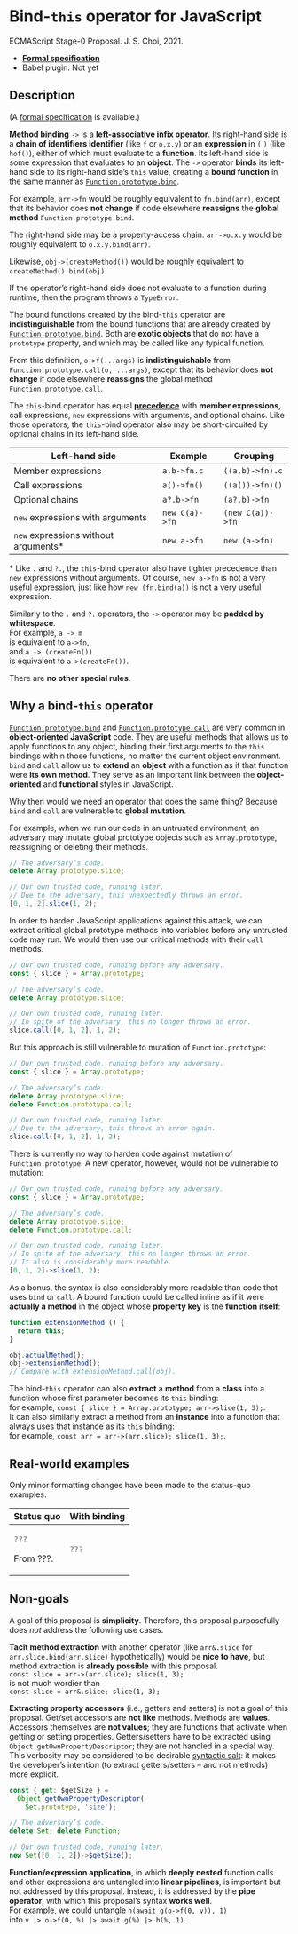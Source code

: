 # Bind-`this` operator for JavaScript
ECMAScript Stage-0 Proposal. J. S. Choi, 2021.

* **[Formal specification][]**
* Babel plugin: Not yet

[formal specification]: http://jschoi.org/21/es-bind-operator/

## Description
(A [formal specification][] is available.)

**Method binding** `->` is a **left-associative infix operator**.
Its right-hand side is a **chain of identifiers identifier** (like `f` or `o.x.y`)
or an **expression** in `(` `)` (like `hof()`),
either of which must evaluate to a **function**.
Its left-hand side is some expression that evaluates to an **object**.
The `->` operator **binds** its left-hand side
to its right-hand side’s `this` value,
creating a **bound function** in the same manner
as [`Function.prototype.bind`][bind].

For example, `arr->fn` would be roughly
equivalent to `fn.bind(arr)`,
except that its behavior does **not change**
if code elsewhere **reassigns** the **global method** `Function.prototype.bind`.

The right-hand side may be a property-access chain.
`arr->o.x.y` would be roughly
equivalent to `o.x.y.bind(arr)`.

Likewise, `obj->(createMethod())` would be roughly
equivalent to `createMethod().bind(obj)`.

If the operator’s right-hand side does not evaluate to a function during runtime,
then the program throws a `TypeError`.

The bound functions created by the bind-`this` operator
are **indistinguishable** from the bound functions
that are already created by [`Function.prototype.bind`][bind].
Both are **exotic objects** that do not have a `prototype` property,
and which may be called like any typical function.

From this definition, `o->f(...args)`
is **indistinguishable** from `Function.prototype.call(o, ...args)`,
except that its behavior does **not change**
if code elsewhere **reassigns** the global method `Function.prototype.call`.

The `this`-bind operator has equal **[precedence][]** with
**member expressions**, call expressions, `new` expressions with arguments,
and optional chains.
Like those operators, the `this`-bind operator also may be short-circuited
by optional chains in its left-hand side.

[precedence]: https://developer.mozilla.org/en-US/docs/Web/JavaScript/Reference/Operators/Operator_Precedence

| Left-hand side                     | Example      | Grouping
| ---------------------------------- | ------------ | --------------
| Member expressions                 |`a.b->fn.c`   |`((a.b)->fn).c`
| Call expressions                   |`a()->fn()`   |`((a())->fn)()`
| Optional chains                    |`a?.b->fn`    |`(a?.b)->fn`
|`new` expressions with arguments    |`new C(a)->fn`|`(new C(a))->fn`
|`new` expressions without arguments*|`new a->fn`   |`new (a->fn)`

\* Like `.` and `?.`, the `this`-bind operator also have tighter precedence
than `new` expressions without arguments.
Of course, `new a->fn` is not a very useful expression,
just like how `new (fn.bind(a))` is not a very useful expression.

Similarly to the `.` and `?.` operators,
the `->` operator may be **padded by whitespace**.\
For example, `a -> m`\
is equivalent to `a->fn`,\
and `a -> (createFn())`\
is equivalent to `a->(createFn())`.

There are **no other special rules**.

## Why a bind-`this` operator
[`Function.prototype.bind`][call] and [`Function.prototype.call`][bind]
are very common in **object-oriented JavaScript** code.
They are useful methods that allows us to apply functions to any object,
binding their first arguments to the `this` bindings within those functions,
no matter the current object environment.
`bind` and `call` allow us to **extend** an **object** with a function
as if that function were **its own method**.
They serve as an important link between
the **object-oriented** and **functional** styles in JavaScript.

[bind]: https://developer.mozilla.org/en-US/docs/Web/JavaScript/Reference/Global_Objects/Function/bind
[call]: https://developer.mozilla.org/en-US/docs/Web/JavaScript/Reference/Global_Objects/Function/call

Why then would we need an operator that does the same thing?
Because `bind` and `call` are vulnerable to **global mutation**.

For example, when we run our code in an untrusted environment,
an adversary may mutate global prototype objects
such as `Array.prototype`,
reassigning or deleting their methods.

```js
// The adversary’s code.
delete Array.prototype.slice;

// Our own trusted code, running later.
// Due to the adversary, this unexpectedly throws an error.
[0, 1, 2].slice(1, 2);
```

In order to harden JavaScript applications against this attack,
we can extract critical global prototype methods into variables
before any untrusted code may run.
We would then use our critical methods with their `call` methods.

```js
// Our own trusted code, running before any adversary.
const { slice } = Array.prototype;

// The adversary’s code.
delete Array.prototype.slice;

// Our own trusted code, running later.
// In spite of the adversary, this no longer throws an error.
slice.call([0, 1, 2], 1, 2);
```

But this approach is still vulnerable to mutation of `Function.prototype`:

```js
// Our own trusted code, running before any adversary.
const { slice } = Array.prototype;

// The adversary’s code.
delete Array.prototype.slice;
delete Function.prototype.call;

// Our own trusted code, running later.
// Due to the adversary, this throws an error again.
slice.call([0, 1, 2], 1, 2);
```

There is currently no way to harden code against mutation of `Function.prototype`.
A new operator, however, would not be vulnerable to mutation:

```js
// Our own trusted code, running before any adversary.
const { slice } = Array.prototype;

// The adversary’s code.
delete Array.prototype.slice;
delete Function.prototype.call;

// Our own trusted code, running later.
// In spite of the adversary, this no longer throws an error.
// It also is considerably more readable.
[0, 1, 2]->slice(1, 2);
```

As a bonus, the syntax is also considerably more readable
than code that uses `bind` or `call`.
A bound function could be called inline
as if it were **actually a method** in the object
whose **property key** is the **function itself**:

```js
function extensionMethod () {
  return this;
}

obj.actualMethod();
obj->extensionMethod();
// Compare with extensionMethod.call(obj).
```

The bind-`this` operator can also **extract** a **method** from a **class**
into a function whose first parameter becomes its `this` binding:\
for example, `const { slice } = Array.prototype; arr->slice(1, 3);`.\
It can also similarly extract a method from an **instance**
into a function that always uses that instance as its `this` binding:\
for example, `const arr = arr->(arr.slice); slice(1, 3);`.

## Real-world examples
Only minor formatting changes have been made to the status-quo examples.

<table>
<thead>
<tr>
<th>Status quo
<th>With binding

<tbody>
<tr>
<td>

```js
???
```
From ???.

<td>

```js
???
```

</table>

## Non-goals
A goal of this proposal is **simplicity**.
Therefore, this proposal purposefully
does *not* address the following use cases.

**Tacit method extraction** with another operator
(like `arr&.slice` for `arr.slice.bind(arr.slice)` hypothetically)
would be **nice to have**,
but method extraction is **already possible** with this proposal.\
`const slice = arr->(arr.slice); slice(1, 3);`\
is not much wordier than\
`const slice = arr&.slice; slice(1, 3);`

**Extracting property accessors** (i.e., getters and setters)
is not a goal of this proposal.
Get/set accessors are **not like** methods. Methods are **values**.
Accessors themselves are **not values**;
they are functions that activate when getting or setting properties.
Getters/setters have to be extracted using `Object.getOwnPropertyDescriptor`;
they are not handled in a special way.
This verbosity may be considered to be desirable [syntactic salt][]:
it makes the developer’s intention (to extract getters/setters – and not methods)
more explicit.

```js
const { get: $getSize } =
  Object.getOwnPropertyDescriptor(
    Set.prototype, 'size');

// The adversary’s code.
delete Set; delete Function;

// Our own trusted code, running later.
new Set([0, 1, 2])->$getSize();
```

**Function/expression application**,
in which **deeply nested** function calls and other expressions
are untangled into **linear pipelines**,
is important but not addressed by this proposal.
Instead, it is addressed by the **pipe operator**,
with which this proposal’s syntax **works well**.\
For example, we could untangle `h(await g(o->f(0, v)), 1)`\
into `v |> o->f(0, %) |> await g(%) |> h(%, 1)`.

[syntactic salt]: https://en.wikipedia.org/wiki/Syntactic_sugar#Syntactic_salt
